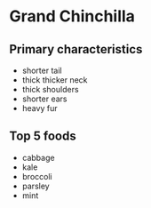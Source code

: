 # Grand Chinchilla

## Primary characteristics
- shorter tail
- thick thicker neck 
- thick shoulders 
- shorter ears
- heavy fur

## Top 5 foods
- cabbage
- kale
- broccoli
- parsley
- mint


